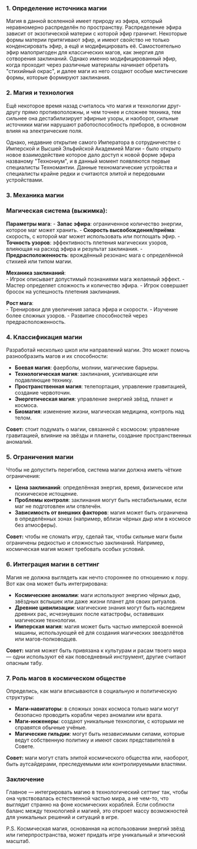 ### 1. **Определение источника магии**

Магия в данной вселенной имеет природу из эфира, который неравномерно распределён по пространству. Распределение эфира зависит от экзотической материи с которой эфир граничит. Некоторые формы материи притягивают эфир, и имеют свойство не только конденсировать эфир, а ещё и модифицировать её.
Самостоятельно эфир малопригоден для классических магов, как энергия для сотворения заклинаний. Однако именно модифицированный эфир, когда проходит через различные материалы начинает обретать "стихийный окрас", и далее маги из него создают особые мистические формы, которые формируют заклинания.

### 2. **Магия и технология**

Ещё некоторое время назад считалось что магия и технологии друг-другу прямо противоположны, и чем точнее и сложнее техника, тем сильнее она дестабилизирует эфирные узоры, и наоборот, сильные источники магии нарушают работоспособность приборов, в основном влияя на электрические поля. 

Однако, недавние открытие самого Императора в сотрудничестве с Имперской и Высшей Эльфийской Академией Магии - было открыто новое взаимодействие которое дало доступ к новой форме эфира названому "Технониум", и в данный момент появляются первые специалисты Техномантии. 
Данные техномагические устройства и специалисты крайне редки и считаются элитой и передовыми устройствами.
### 3. **Механика магии**

### Магическая система (выжимка):

**Параметры мага**:
	- **Запас эфира**: ограниченное количество энергии, которое маг может хранить.
	- **Скорость высвобождения/приёма**: скорость, с которой маг может использовать или поглощать эфир.
	- **Точность узоров**: эффективность плетения магических узоров, влияющая на расход эфира и результат заклинания.
	- **Предрасположенность**: врождённый резонанс мага с определённой стихией или типом магии.

**Механика заклинаний**:	
	- Игрок описывает допустимый познаниями мага желаемый эффект.
	- Мастер определяет сложность и количество эфира.
	- Игрок совершает бросок на успешность плетения заклинания.

**Рост мага**:	
	- Тренировки для увеличения запаса эфира и скорости.
	- Изучение более сложных узоров.
	- Развитие способностей через предрасположенность.

### 4. **Классификация магии**

Разработай несколько школ или направлений магии. Это может помочь разнообразить магов и их способности:

- **Боевая магия**: фаерболы, молнии, магические барьеры.
- **Технологическая магия**: заклинания, усиливающие или подавляющие технику.
- **Пространственная магия**: телепортация, управление гравитацией, создание червоточин.
- **Энергетическая магия**: управление энергией звёзд, планет и космоса.
- **Биомагия**: изменение жизни, магическая медицина, контроль над телом.

**Совет:** стоит подумать о магии, связанной с космосом: управление гравитацией, влияние на звёзды и планеты, создание пространственных аномалий.

### 5. **Ограничения магии**

Чтобы не допустить перегибов, система магии должна иметь чёткие ограничения:

- **Цена заклинаний**: определённая энергия, время, физическое или психическое истощение.
- **Проблемы контроля**: заклинания могут быть нестабильными, если маг не подготовлен или отвлечён.
- **Зависимость от внешних факторов**: магия может быть ограничена в определённых зонах (например, вблизи чёрных дыр или в космосе без атмосферы).

**Совет:** чтобы не сломать игру, сделай так, чтобы сильные маги были ограничены редкостью и сложностью заклинаний. Например, космическая магия может требовать особых условий.

### 6. **Интеграция магии в сеттинг**

Магия не должна выглядеть как нечто стороннее по отношению к лору. Вот как она может быть интегрирована:

- **Космические аномалии**: маги используют энергию чёрных дыр, звёздных вспышек или даже жизни планет для своих ритуалов.
- **Древние цивилизации**: магические знания могут быть наследием древних рас, исчезнувших после катастрофы, оставивших магические технологии.
- **Имперская магия**: магия может быть частью имперской военной машины, использующей её для создания магических звездолётов или магов-полководцев.

**Совет:** магия может быть привязана к культурам и расам твоего мира — одни используют её как повседневный инструмент, другие считают опасным табу.

### 7. **Роль магов в космическом обществе**

Определись, как маги вписываются в социальную и политическую структуры:

- **Маги-навигаторы**: в сложных зонах космоса только маги могут безопасно проводить корабли через аномалии или врата.
- **Маги-инженеры**: создают уникальные технологии, с которыми не справятся обычные учёные.
- **Магические гильдии**: могут быть независимыми силами, которые ведут собственную политику и имеют своих представителей в Совете.

**Совет:** маги могут стать элитой космического общества или, наоборот, быть аутсайдерами, преследуемыми или контролируемыми властями.

### Заключение

Главное — интегрировать магию в технологический сеттинг так, чтобы она чувствовалась естественной частью мира, а не чем-то, что выглядит странно на фоне космических кораблей. Если соблюсти баланс между технологией и магией, это откроет массу возможностей для уникальных решений и ситуаций в игре.

P.S. Космическая магия, основанная на использовании энергий звёзд или гиперпространства, может придать игре уникальный и эпический масштаб.